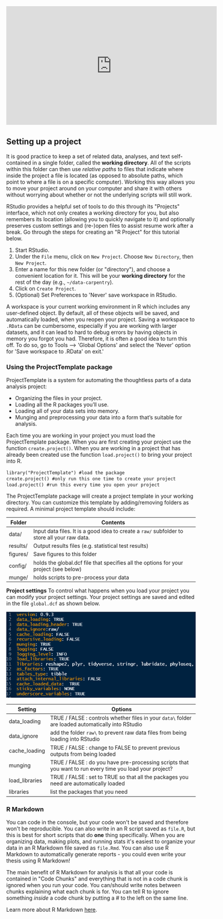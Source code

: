 <div class="row video">
   <iframe id="video" width="560" height="315" src="https://www.youtube.com/embed/LgWX2sPZQsE/" frameborder="0" allow="autoplay; encrypted-media" allowfullscreen=""></iframe>
</div>

## Setting up a project

It is good practice to keep a set of related data, analyses, and text
self-contained in a single folder, called the **working directory**. All of the
scripts within this folder can then use *relative paths* to files that indicate
where inside the project a file is located (as opposed to absolute paths, which
point to where a file is on a specific computer). Working this way allows you to
move your project around on your computer and share it with others
without worrying about whether or not the underlying scripts will still work.

RStudio provides a helpful set of tools to do this through its "Projects"
interface, which not only creates a working directory for you, but also
remembers its location (allowing you to quickly navigate to it) and optionally
preserves custom settings and (re-)open files to assist resume work after
a break. Go through the steps for creating an "R Project" for this tutorial
below.

1.  Start RStudio.
2.  Under the `File` menu, click on `New Project`. Choose `New Directory`, then
    `New Project`.
3.  Enter a name for this new folder (or "directory"), and choose a convenient
    location for it. This will be your **working directory** for the rest of the
    day (e.g., `~/data-carpentry`).
4.  Click on `Create Project`.
5.  (Optional) Set Preferences to 'Never' save workspace in RStudio.

A workspace is your current working environment in R which includes any
user-defined object. By default, all of these objects will be saved, and
automatically loaded, when you reopen your project. Saving a workspace to
`.RData` can be cumbersome, especially if you are working with larger datasets,
and it can lead to hard to debug errors by having objects in memory you forgot
you had. Therefore, it is often a good idea to turn this off. To do so, go to
Tools --\> 'Global Options' and select the 'Never' option for
'Save workspace to .RData' on exit.'

### Using the ProjectTemplate package

ProjectTemplate is a system for automating the thoughtless parts of a data analysis project:

- Organizing the files in your project.
- Loading all the R packages you’ll use.
- Loading all of your data sets into memory.
- Munging and preprocessing your data into a form that’s suitable for analysis.

Each time you are working in your project you must load the ProjectTemplate package. 
When you are first creating your project use the function `create.project()`. When you
are working in a project that has already been created use the function `load.project()` 
to bring your project into R.
```
library("ProjectTemplate") #load the package
create.project() #only run this one time to create your project
load.project() #run this every time you open your project
```

The ProjectTemplate package will create a project template in your working directory. You can customize this template
by adding/removing folders as required. A minimal project template should include: 

| Folder | Contents |
| --- | --- |
| data/ | Input data files. It is a good idea to create a `raw/` subfolder to store all your raw data. |
| results/ | Output results files (e.g. statistical test results) |
| figures/ | Save figures to this folder | 
| config/ | holds the global.dcf file that specifies all the options for your project (see below) | 
| munge/ | holds scripts to pre-process your data |

**Project settings**
To control what happens when you load your project you can modify your project settings. 
Your project settings are saved and edited in the file `global.dcf` as shown below. 

![](images/global-config.PNG)

| Setting | Options |
| --- | --- |
| data_loading | TRUE / FALSE : controls whether files in your `data\` folder are loaded automatically into RStudio |
| data_ignore | add the folder `raw\` to prevent raw data files from being loading into RStudio |
| cache_loading | TRUE / FALSE : change to FALSE to prevent previous outputs from being loaded |
| munging | TRUE / FALSE : do you have pre-processing scripts that you want to run every time you load your project? |
| load_libraries | TRUE / FALSE : set to TRUE so that all the packages you need are automatically loaded | 
| libraries | list the packages that you need |

### R Markdown

You can code in the console, but your code won't be saved and therefore won't be reproducible. You can also write in an R script saved
as `file.R`, but this is best for short scripts that do **one** thing specifically. When you are organizing data, making plots, and 
running stats it's easiest to organize your data in an R Markdown file saved as `file.Rmd`. You can also use R Markdown to automatically 
generate reports - you could even write your thesis using R Markdown!

The main benefit of R Markdown for analysis is that all your code is contained in "Code Chunks" and everything that is not in a code chunk
is ignored when you run your code. You can/should write notes between chunks explaining what each chunk is for. You can tell R to ignore 
something _inside_ a code chunk by putting a # to the left on the same line. 

Learn more about R Markdown [here](https://rmarkdown.rstudio.com/lesson-1.html).


